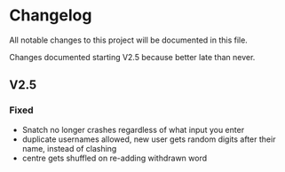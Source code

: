 # Changelog
All notable changes to this project will be documented in this file.

Changes documented starting V2.5 because better late than never.

## V2.5
### Fixed
- Snatch no longer crashes regardless of what input you enter
- duplicate usernames allowed, new user gets random digits after their name, instead of clashing
- centre gets shuffled on re-adding withdrawn word